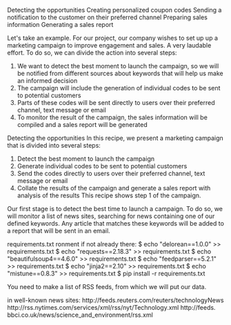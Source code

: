Detecting the opportunities
Creating personalized coupon codes
Sending a notification to the customer on their preferred channel
Preparing sales information
Generating a sales report



Let's take an example. For our project, our company wishes to set up up a marketing
campaign to improve engagement and sales. A very laudable effort. To do so, we can
divide the action into several steps:
1. We want to detect the best moment to launch the campaign, so we will be
notified from different sources about keywords that will help us make an
informed decision
2. The campaign will include the generation of individual codes to be sent to
potential customers
3. Parts of these codes will be sent directly to users over their preferred channel,
text message or email
4. To monitor the result of the campaign, the sales information will be compiled
and a sales report will be generated


Detecting the opportunities
In this recipe, we present a marketing campaign that is divided into several steps:
1. Detect the best moment to launch the campaign
2. Generate individual codes to be sent to potential customers
3. Send the codes directly to users over their preferred channel, text message or
email
4. Collate the results of the campaign and generate a sales report with analysis of
the results
This recipe shows step 1 of the campaign.


Our first stage is to detect the best time to launch a campaign. To do so, we will monitor a
list of news sites, searching for news containing one of our defined keywords. Any article
that matches these keywords will be added to a report that will be sent in an email.

requirements.txt
ronment if not already there:
$
 echo "delorean==1.0.0" >> requirements.txt
$
 echo "requests==2.18.3" >> requirements.txt
$
 echo "beautifulsoup4==4.6.0" >> requirements.txt
$
 echo "feedparser==5.2.1" >> requirements.txt
$
 echo "jinja2==2.10" >> requirements.txt
$
 echo "mistune==0.8.3" >> requirements.txt
$
 pip install -r requirements.txt


You need to make a list of RSS feeds, from which we will put our data.


in well-known news sites:
http:/​/​feeds.​reuters.​com/​reuters/​technologyNews
http:/​/​rss.​nytimes.​com/​services/​xml/​rss/​nyt/​Technology.​xml
http:/​/​feeds.​bbci.​co.​uk/​news/​science_​and_​environment/​rss.​xml


